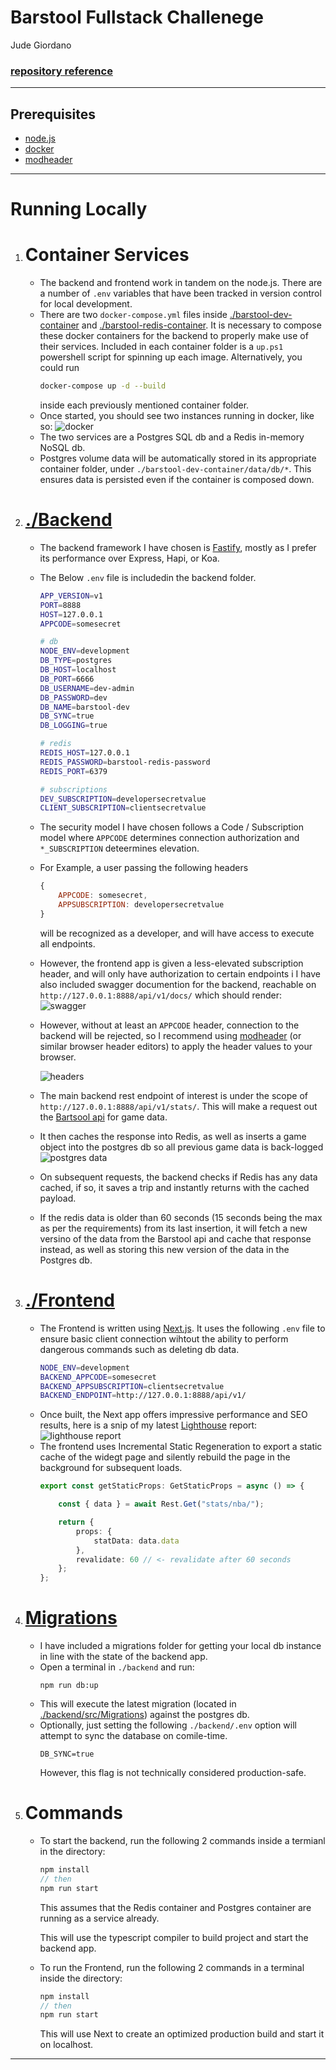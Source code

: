 # Barstool Fullstack Challenege
Jude Giordano

### [repository reference]("https://github.com/BarstoolSports/fullstack-challenge")
---
## Prerequisites
- [node.js](https://nodejs.org/en/)
- [docker](https://www.docker.com/)
- [modheader](https://modheader.com/)
---
# Running Locally

1. # Container Services
    - The backend and frontend work in tandem on the node.js. There are a number of `.env` variables that have been tracked in version control for local development.
    - There are two `docker-compose.yml` files inside  [./barstool-dev-container](./barstool-dev-container) and [./barstool-redis-container](./barstool-redis-container). It is necessary to compose these docker containers for the backend to properly make use of their services. Included in each container folder is a `up.ps1` powershell script for spinning up each image. Alternatively, you could run 
        ```sh
        docker-compose up -d --build
        ```
        inside each previously mentioned container folder.
    - Once started, you should see two instances running in docker, like so:
    ![docker](./docker.PNG "docker")
    - The two services are a Postgres SQL db and a Redis in-memory NoSQL db.
    - Postgres volume data will be automatically stored in its appropriate container folder, under `./barstool-dev-container/data/db/*`. This ensures data is persisted even if the container is composed down.

 2. # [./Backend](./backend/)
    - The backend framework I have chosen is [Fastify](https://www.fastify.io/), mostly as I prefer its performance over Express, Hapi, or Koa.
    - The Below `.env` file is includedin the backend folder.
        ```sh
        APP_VERSION=v1
        PORT=8888
        HOST=127.0.0.1
        APPCODE=somesecret

        # db
        NODE_ENV=development
        DB_TYPE=postgres
        DB_HOST=localhost
        DB_PORT=6666
        DB_USERNAME=dev-admin
        DB_PASSWORD=dev
        DB_NAME=barstool-dev
        DB_SYNC=true
        DB_LOGGING=true

        # redis
        REDIS_HOST=127.0.0.1
        REDIS_PASSWORD=barstool-redis-password
        REDIS_PORT=6379

        # subscriptions
        DEV_SUBSCRIPTION=developersecretvalue
        CLIENT_SUBSCRIPTION=clientsecretvalue
        ```
    - The security model I have chosen follows a Code / Subscription model where `APPCODE` determines connection authorization and `*_SUBSCRIPTION` deteermines elevation.
    - For Example, a user passing the following headers
        ```js
        {
            APPCODE: somesecret,
            APPSUBSCRIPTION: developersecretvalue
        }
        ```
        will be recognized as a developer, and will have access to execute all endpoints.
    - However, the frontend app is given a less-elevated subscription header, and will only have authorization to certain endpoints
    i I have also included swagger documention for the backend, reachable on `http://127.0.0.1:8888/api/v1/docs/`
    which should render:
    ![swagger](./swagger.PNG "swagger")
    - However, without at least an `APPCODE` header, connection to the backend will be rejected, so I recommend using [modheader](https://modheader.com/) (or similar browser header editors) to apply the header values to your browser.

        ![headers](./headers.PNG "headers")

    - The main backend rest endpoint of interest is under the scope of `http://127.0.0.1:8888/api/v1/stats/`. This will make a request out the [Bartsool api](https://chumley.barstoolsports.com/dev/data/games/6c974274-4bfc-4af8-a9c4-8b926637ba74.json) for game data.
    - It then caches the response into Redis, as well as inserts a game object into the postgres db so all previous game data is back-logged
    ![postgres data](./postgres.PNG "postgres data")
    - On subsequent requests, the backend checks if Redis has any data cached, if so, it saves a trip and instantly returns with the cached payload.
    - If the redis data is older than 60 seconds (15 seconds being the max as per the requirements) from its last insertion, it will fetch a new versino of the data from the Barstool api and cache that response instead, as well as storing this new version of the data in the Postgres db.
3. # [./Frontend](./frontend/)
    - The Frontend is written using [Next.js](https://nextjs.org/). It uses the following `.env` file to ensure basic client connection wihtout the ability to perform dangerous commands such as deleting db data.
        ```sh
        NODE_ENV=development
        BACKEND_APPCODE=somesecret
        BACKEND_APPSUBSCRIPTION=clientsecretvalue
        BACKEND_ENDPOINT=http://127.0.0.1:8888/api/v1/
        ```
    - Once built, the Next app offers impressive performance and SEO results, here is a snip of my latest [Lighthouse](https://developers.google.com/web/tools/lighthouse/) report:
    ![lighthouse report](./lighthouse.PNG "lighthouse report")
    - The frontend uses Incremental Static Regeneration to export a static cache of the widegt page and silently rebuild the page in the background for subsequent loads.
        ```ts
        export const getStaticProps: GetStaticProps = async () => {

            const { data } = await Rest.Get("stats/nba/");

            return {
                props: {
                    statData: data.data
                },
                revalidate: 60 // <- revalidate after 60 seconds
            };
        };
        ```

4. # [Migrations](./backend/src/Migrations/)
    - I have included a migrations folder for getting your local db instance in line with the state of the backend app.
    - Open a terminal in `./backend` and run:
        ```
        npm run db:up
        ```
    - This will execute the latest migration (located in [./backend/src/Migrations](./backend/src/Migrations/)) against the postgres db.
    - Optionally, just setting the following `./backend/.env` option will attempt to sync the database on comile-time.
        ```
        DB_SYNC=true
        ```
        However, this flag is not technically considered production-safe.

5. # Commands
    - To start the backend, run the following 2 commands inside a termianl in the directory:
        ```js
        npm install
        // then
        npm run start
        ```
        This assumes that the Redis container and Postgres container are running as a service already.

        This will use the typescript compiler to build project and start the backend app.
    - To run the Frontend, run the following 2 commands in a terminal inside the directory:
        ```js
        npm install
        // then
        npm run start
        ```
        This will use Next to create an optimized production build and start it on localhost. 
---
